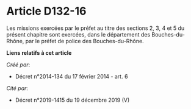# Article D132-16

Les  missions exercées par le préfet au titre des sections 2, 3, 4 et 5 du  présent chapitre sont exercées, dans le
département des  Bouches-du-Rhône, par le préfet de police des Bouches-du-Rhône.

**Liens relatifs à cet article**

_Créé par_:

  - Décret n°2014-134 du 17 février 2014 - art. 6

_Cité par_:

  - Décret n°2019-1415 du 19 décembre 2019 (V)
